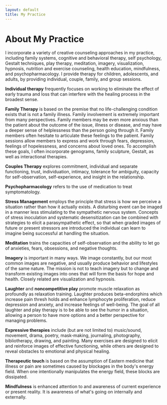 ```yaml
---
layout: default
title: My Practice
---
```


<h1>About My Practice</h1>
<p>I incorporate a variety of creative counseling approaches in my practice, including family systems, cognitive and behavioral therapy, self psychology, Gestalt techniques, play therapy, meditation, imagery, visualization, hypnosis, nutrition and exercise counseling, health education, mindfulness, and psychopharmacology. I provide therapy for children, adolescents, and adults, by providing individual, couple, family, and group sessions.</p>

<p><span class="technique"><b>Individual therapy</b></span> frequently focuses on working to eliminate the effect of early trauma and loss that can interfere with the healing process in the broadest sense.</p>

<p><span class="technique"><b>Family Therapy</b></span> is based on the premise that no life-challenging condition exists that is not a family illness. Family involvement is extremely important from many perspectives. Family members may be even more anxious than the patient about the outcome of the issue, illness or disease, and may have a deeper sense of helplessness than the person going through it. Family members often hesitate to articulate these feelings to the patient. Family sessions allow members to express and work through fears, depression, feelings of hopelessness, and concerns about loved ones. To accomplish these goals, I often incorporate genograms, family sculpture, Gestalt, as well as interactional therapies.</p>

<p><span class="technique"><b>Couples Therapy</b></span> explores commitment, individual and separate functioning, trust, individuation, intimacy, tolerance for ambiguity, capacity for self-observation, self-experience, and insight in the relationship.</p>

<p><span class="technique"><b>Psychopharmacology</b></span> refers to the use of medication to treat symptomatology.</p>

<p><span class="technique"><b>Stress Management</b></span> employs the principle that stress is how we perceive a situation rather than how it actually exists. A disturbing event can be imaged in a manner less stimulating to the sympathetic nervous system. Concepts of stress inoculation and systematic desensitization can be combined with strategies to elicit a parasympathetic effect, so that when graded images of future or present stressors are introduced the individual can learn to imagine being successful at handling the situation.</p>

<p><span class="technique"><b>Meditation</b></span> trains the capacities of self-observation and the ability to let go of anxieties, fears, obsessions, and negative thoughts.</p>

<p><span class="technique"><b>Imagery</b></span> is important in many ways. We image constantly, but our most common images are negative, and usually produce behavior and lifestyles of the same nature. The mission is not to teach imagery but to change and transform existing images into ones that will form the basis for hope and health. Closely related are visualization and hypnosis.</p>

<p><span class="technique"><b>Laughter</b></span> and <b>noncompetitive play</b> promote muscle relaxation as profoundly as relaxation training. Laughter produces beta-endorphins which increase pain thresh holds and enhance lymphocyte proliferation, reduce depression and anxiety, and increase feelings of well-being. The goal of all laughter and play therapy is to be able to see the humor in a situation, allowing a person to have more options and a better perspective for managing problems.</p>

<p><span class="technique"><b>Expressive therapies</b></span> include (but are not limited to) music/sound, movement, drama, poetry, mask-making, journaling, photography, bibliotherapy, drawing, and painting. Many exercises are designed to elicit and reinforce images of effective functioning, while others are designed to reveal obstacles to emotional and physical healing.</p>

<p><span class="technique"><b>Therapeutic touch</b></span> is based on the assumption of Eastern medicine that illness or pain are sometimes caused by blockages in the body's energy field. When one intentionally manipulates the energy field, these blocks are dissipated.</p>

<p><span class="technique"><b>Mindfulness</b></span> is enhanced attention to and awareness of current experience or present reality. It is awareness of what's going on internally and externally.</p>